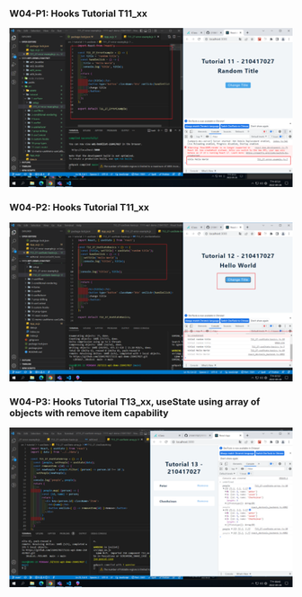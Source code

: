 ### W04-P1: Hooks Tutorial T11_xx

![](1.png)

### W04-P2: Hooks Tutorial T11_xx

![](2.png)

### W04-P3: Hooks Tutorial T13_xx, useState using array of objects with remove item capability

![](3.png)
